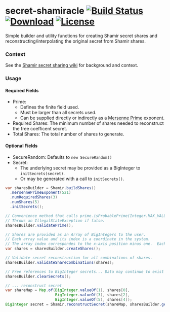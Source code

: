 # secret-shamiracle [![Build Status](https://travis-ci.org/comodal/secret-shamiracle.svg?branch=master)](https://travis-ci.org/comodal/secret-shamiracle) [![Download](https://api.bintray.com/packages/comodal/libraries/shamir/images/download.svg)](https://bintray.com/comodal/libraries/shamir/_latestVersion)  [![License](http://img.shields.io/badge/license-Apache--2-blue.svg?style=flat)](LICENSE)

Simple builder and utility functions for creating Shamir secret shares and reconstructing/interpolating the original secret from Shamir shares.

### Context

See the [Shamir secret sharing wiki](https://en.wikipedia.org/wiki/Shamir%27s_Secret_Sharing#Shamir's_secret-sharing_scheme) for background and context.

### Usage

#### Required Fields

* Prime:
  * Defines the finite field used.
  * Must be larger than all secrets used.
  * Can be supplied directly or indirectly as a [Mersenne Prime](https://en.wikipedia.org/wiki/Mersenne_prime#List_of_known_Mersenne_primes) exponent.
* Required Shares: The minimum number of shares needed to reconstruct the free coefficent secret.
* Total Shares: The total number of shares to generate.

#### Optional Fields

* SecureRandom: Defaults to `new SecureRandom()`
* Secret:
  * The underlying secret may be provided as a BigInteger to `initSecrets(secret)`.
  * Or may be generated with a call to `initSecrets()`.

```java
var sharesBuilder = Shamir.buildShares()
  .mersennePrimeExponent(521)
  .numRequiredShares(3)
  .numShares(5)
  .initSecrets();

// Convenience method that calls prime.isProbablePrime(Integer.MAX_VALUE).
// Throws an IllegalStateException if false.
sharesBuilder.validatePrime();

// Shares are provided as an Array of BigIntegers to the user.
// Each array value and its index is a coordinate in the system.
// The array index correspondes to the x-axis position minus one.  Each value is the y-axis value.
var shares = sharesBuilder.createShares();

// Validate secret reconstruction for all combinations of shares.
sharesBuilder.validateShareCombinations(shares);

// Free references to BigInteger secrets... Data may continue to exist in system memory.
sharesBuilder.clearSecrets();

// ... reconstruct secret
var shareMap = Map.of(BigInteger.valueOf(1), shares[0],
                      BigInteger.valueOf(3), shares[2],
                      BigInteger.valueOf(5), shares[4]);
BigInteger secret = Shamir.reconstructSecret(shareMap, sharesBuilder.getPrime());
```
